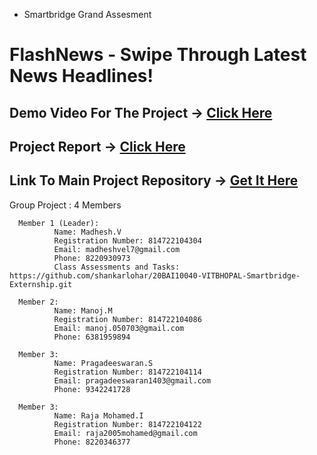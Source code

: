 - Smartbridge Grand Assesment
# FlashNews - Swipe Through Latest News Headlines!

## Demo Video For The Project -> [Click Here](https://drive.google.com/file/d/13d32Xu2j4YQTF_ddBwLqdNyXsSKp_qxZ/view?usp=sharing)
## Project Report -> [Click Here](https://github.com/smartinternz02/SPSGP-525431-An-Android-Application-for-Keeping-Up-with-the-Latest-Headlines/blob/main/Android_application_to_keep_up_with_the_news_headline_Report.pdf)
## Link To Main Project Repository -> [Get It Here](https://github.com/shankarlohar/20BAI10040-VITBHOPAL-Smartbridge-Externship.git)


 Group Project : 4 Members
```
  Member 1 (Leader): 
          Name: Madhesh.V
          Registration Number: 814722104304
          Email: madheshvel7@gmail.com
          Phone: 8220930973
          Class Assessments and Tasks: https://github.com/shankarlohar/20BAI10040-VITBHOPAL-Smartbridge-Externship.git
```
```
  Member 2:
          Name: Manoj.M
          Registration Number: 814722104086 
          Email: manoj.050703@gmail.com
          Phone: 6381959894
```
```
  Member 3:
          Name: Pragadeeswaran.S
          Registration Number: 814722104114
          Email: pragadeeswaran1403@gmail.com
          Phone: 9342241728
```
```
  Member 3:
          Name: Raja Mohamed.I 
          Registration Number: 814722104122 
          Email: raja2005mohamed@gmail.com
          Phone: 8220346377
```
